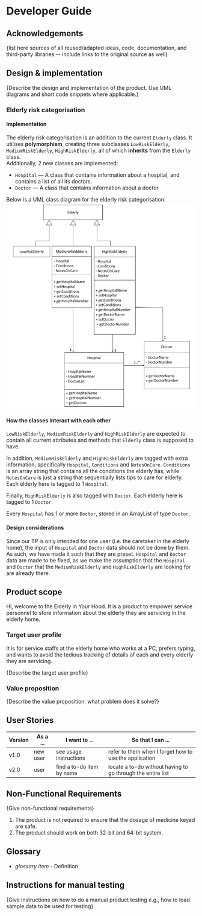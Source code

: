 # Developer Guide

## Acknowledgements

{list here sources of all reused/adapted ideas, code, documentation, and third-party libraries -- include links to the original source as well}

## Design & implementation

{Describe the design and implementation of the product. Use UML diagrams and short code snippets where applicable.}

### Elderly risk categorisation
#### Implementation
The elderly risk categorisation is an addition to the current `Elderly` class. It utilises
**polymorphism**, creating three subclasses `LowRiskElderly`, `MediumRiskElderly`, `HighRiskElderly`,
all of which **inherits** from the `Elderly` class. <br>
Additionally, 2 new classes are implemented:
- `Hospital` — A class that contains information about a hospital, and contains a list of 
all its doctors. 
- `Doctor` — A class that contains information about a doctor

Below is a UML class diagram for the elderly risk categorisation:
![img.png](img.png)


#### How the classes interact with each other

`LowRiskElderly`, `MediumRiskElderly` and `HighRiskElderly` are expected to contain all current 
attributes and methods that `Elderly` class is supposed to have. 

In addition, `MediumRiskElderly` and `HighRiskElderly` are tagged with extra information,
specifically `Hospital`, `Conditions` and `NotesOnCare`. `Conditions` is an array string that 
contains all the conditions the elderly has, while `NotesOnCare` is just a string that sequentially
lists tips to care for elderly. Each elderly here is tagged to 1 `Hospital`.

Finally, `HighRiskElderly` is also tagged with `Doctor`. Each elderly here is tagged to 1 `Doctor`.

Every `Hospital` has 1 or more `Doctor`, stored in an ArrayList of type `Doctor`. 

#### Design considerations

Since our TP is only intended for one user (i.e. the caretaker in the elderly home), the input of 
`Hospital` and `Doctor` data should not be done by them. As such, we have made it such that they are
preset. `Hospital` and `Doctor` data are made to be fixed, as we make the assumption that the
`Hospital` and `Doctor` that the `MediumRiskElderly` and `HighRiskElderly` are looking for 
are already there. 

## Product scope
Hi, welcome to the Elderly in Your Hood.
It is a product to empower service personnel to 
store information about the elderly they are servicing in the elderly home.

### Target user profile
It is for service staffs at the elderly home who works at a PC,
prefers typing, and wants to avoid the tedious tracking of details of each and every
elderly they are servicing.

{Describe the target user profile}

### Value proposition

{Describe the value proposition: what problem does it solve?}

## User Stories

|Version| As a ... | I want to ... | So that I can ...|
|--------|----------|---------------|------------------|
|v1.0|new user|see usage instructions|refer to them when I forget how to use the application|
|v2.0|user|find a to-do item by name|locate a to-do without having to go through the entire list|

## Non-Functional Requirements

{Give non-functional requirements}
1. The product is not required to ensure that the dosage of medicine keyed are safe.
2. The product should work on both 32-bit and 64-bit system.

## Glossary

* *glossary item* - Definition

## Instructions for manual testing

{Give instructions on how to do a manual product testing e.g., how to load sample data to be used for testing}

